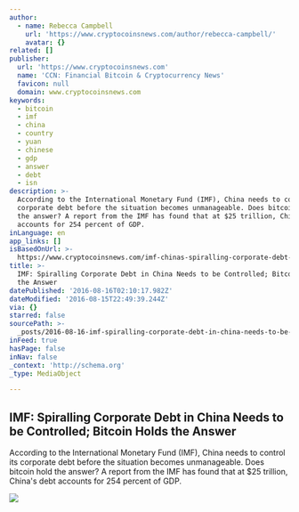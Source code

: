 ```yaml
---
author:
  - name: Rebecca Campbell
    url: 'https://www.cryptocoinsnews.com/author/rebecca-campbell/'
    avatar: {}
related: []
publisher:
  url: 'https://www.cryptocoinsnews.com'
  name: 'CCN: Financial Bitcoin & Cryptocurrency News'
  favicon: null
  domain: www.cryptocoinsnews.com
keywords:
  - bitcoin
  - imf
  - china
  - country
  - yuan
  - chinese
  - gdp
  - answer
  - debt
  - isn
description: >-
  According to the International Monetary Fund (IMF), China needs to control its
  corporate debt before the situation becomes unmanageable. Does bitcoin hold
  the answer? A report from the IMF has found that at $25 trillion, China's debt
  accounts for 254 percent of GDP.
inLanguage: en
app_links: []
isBasedOnUrl: >-
  https://www.cryptocoinsnews.com/imf-chinas-spiralling-corporate-debt-needs-controlled/
title: >-
  IMF: Spiralling Corporate Debt in China Needs to be Controlled; Bitcoin Holds
  the Answer
datePublished: '2016-08-16T02:10:17.982Z'
dateModified: '2016-08-15T22:49:39.244Z'
via: {}
starred: false
sourcePath: >-
  _posts/2016-08-16-imf-spiralling-corporate-debt-in-china-needs-to-be-controll.md
inFeed: true
hasPage: false
inNav: false
_context: 'http://schema.org'
_type: MediaObject

---
```

<article style=""><h1>IMF: Spiralling Corporate Debt in China Needs to be Controlled; Bitcoin Holds the Answer</h1><p>According to the International Monetary Fund (IMF), China needs to control its corporate debt before the situation becomes unmanageable. Does bitcoin hold the answer? A report from the IMF has found that at $25 trillion, China's debt accounts for 254 percent of GDP.</p><img src="https://www.cryptocoinsnews.com/wp-content/uploads/2016/08/IMF-Spiralling-Corporate-Debt-in-China-Needs-to-be-Controlled.jpg" /></article>